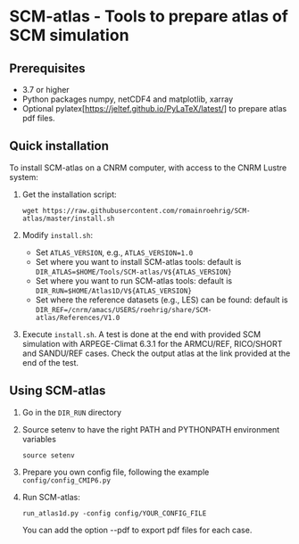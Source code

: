 # SCM-atlas - Tools to prepare atlas of SCM simulation

## Prerequisites

* 3.7 or higher
* Python packages numpy, netCDF4 and matplotlib, xarray
* Optional pylatex[https://jeltef.github.io/PyLaTeX/latest/] to prepare atlas pdf files.

## Quick installation
To install SCM-atlas on a CNRM computer, with access to the CNRM Lustre system:
1. Get the installation script: 

   `wget https://raw.githubusercontent.com/romainroehrig/SCM-atlas/master/install.sh`

2. Modify `install.sh`:

   * Set `ATLAS_VERSION`, e.g., `ATLAS_VERSION=1.0`
   * Set where you want to install SCM-atlas tools: default is `DIR_ATLAS=$HOME/Tools/SCM-atlas/V${ATLAS_VERSION}`
   * Set where you want to run SCM-atlas tools: default is `DIR_RUN=$HOME/Atlas1D/V${ATLAS_VERSION}`
   * Set where the reference datasets (e.g., LES) can be found: default is `DIR_REF=/cnrm/amacs/USERS/roehrig/share/SCM-atlas/References/V1.0`

3. Execute `install.sh`. A test is done at the end with provided SCM simulation with ARPEGE-Climat 6.3.1 for the ARMCU/REF, RICO/SHORT and SANDU/REF cases. Check the output atlas at the link provided at the end of the test.

## Using SCM-atlas
1. Go in the `DIR_RUN` directory
2. Source setenv to have the right PATH and PYTHONPATH environment variables

   `source setenv`

3. Prepare you own config file, following the example `config/config_CMIP6.py`

4. Run SCM-atlas:

   `run_atlas1d.py -config config/YOUR_CONFIG_FILE`

   You can add the option --pdf to export pdf files for each case.
